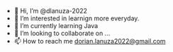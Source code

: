 - 👋 Hi, I’m @dlanuza-2022
- 👀 I’m interested in learnign more everyday.
- 🌱 I’m currently learning Java
- 💞️ I’m looking to collaborate on ...
- 📫 How to reach me dorian.lanuza2022@gmail.com

<!---
dlanuza-2022/dlanuza-2022 is a ✨ special ✨ repository because its `README.md` (this file) appears on your GitHub profile.
You can click the Preview link to take a look at your changes.
--->
